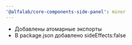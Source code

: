 ```yaml
---
'@alfalab/core-components-side-panel': minor
---
```


-   Добавлены атомарные экспорты
-   В package.json добавлено sideEffects:false
